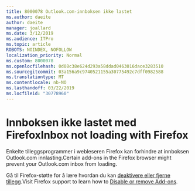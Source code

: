```yaml
---
title: 8000078 Outlook.com-innboksen ikke lastet
ms.author: daeite
author: daeite
manager: joallard
ms.date: 3/12/2019
ms.audience: ITPro
ms.topic: article
ROBOTS: NOINDEX, NOFOLLOW
localization_priority: Normal
ms.custom: 8000078
ms.openlocfilehash: 0d08c38e624d293a58ddad0463016dace3283510
ms.sourcegitcommit: 03a156a9c9740521155a30775492c7dff0982588
ms.translationtype: MT
ms.contentlocale: nb-NO
ms.lasthandoff: 03/22/2019
ms.locfileid: "30778960"
---
```

# <a name="inbox-not-loading-with-firefox"></a><span data-ttu-id="9a192-102">Innboksen ikke lastet med Firefox</span><span class="sxs-lookup"><span data-stu-id="9a192-102">Inbox not loading with Firefox</span></span>

<span data-ttu-id="9a192-103">Enkelte tilleggsprogrammer i webleseren Firefox kan forhindre at innboksen Outlook.com innlasting.</span><span class="sxs-lookup"><span data-stu-id="9a192-103">Certain add-ons in the Firefox browser might prevent your Outlook.com inbox from loading.</span></span>
  
<span data-ttu-id="9a192-104">Gå til Firefox-støtte for å lære hvordan du kan [deaktivere eller fjerne tillegg](https://support.mozilla.org/kb/disable-or-remove-add-ons).</span><span class="sxs-lookup"><span data-stu-id="9a192-104">Visit Firefox support to learn how to [Disable or remove Add-ons](https://support.mozilla.org/kb/disable-or-remove-add-ons).</span></span>


